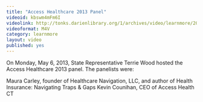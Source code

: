 ```yaml
---
title: "Access Healthcare 2013 Panel"
videoid: kbswm4mFm6I
videolink: http://tonks.darienlibrary.org/1/archives/video/learnmore/20130506_health_access_ct.m4v
videoformat: M4V
category: learnmore
layout: video
published: yes
---
```


On Monday, May 6, 2013, State Representative Terrie Wood hosted the Access Healthcare 2013 panel. The panelists were:

Maura Carley, founder of Healthcare Navigation, LLC, and author of Health Insurance: Navigating Traps & Gaps
Kevin Counihan, CEO of Access Health CT